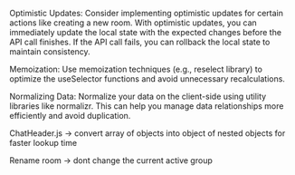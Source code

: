 
Optimistic Updates: Consider implementing optimistic updates for certain actions like creating a new room. With optimistic updates, you can immediately update the local state with the expected changes before the API call finishes. If the API call fails, you can rollback the local state to maintain consistency.

Memoization: Use memoization techniques (e.g., reselect library) to optimize the useSelector functions and avoid unnecessary recalculations.

Normalizing Data: Normalize your data on the client-side using utility libraries like normalizr. This can help you manage data relationships more efficiently and avoid duplication.

ChatHeader.js -> convert array of objects into object of nested objects for faster lookup time

Rename room -> dont change the current active group